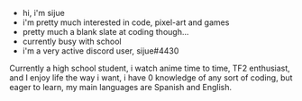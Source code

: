 - hi, i'm sijue
- i'm pretty much interested in code, pixel-art and games
- pretty much a blank slate at coding though...
- currently busy with school
- i'm a very active discord user, sijue#4430

Currently a high school student, i watch anime time to time, TF2 enthusiast, and I enjoy life the way i want, i have 0 knowledge of any sort of coding, but eager to learn, my main languages are Spanish and English.
<!---
sijue666/sijue666 is a ✨ special ✨ repository because its `README.md` (this file) appears on your GitHub profile.
You can click the Preview link to take a look at your changes.
--->
